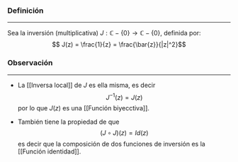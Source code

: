 ### Definición
---
Sea la inversión (multiplicativa) $J : \mathbb{C} - \{ 0 \} \to \mathbb{C} - \{ 0 \}$, definida por: $$ J(z) = \frac{1}{z} = \frac{\bar{z}}{|z|^2}$$
### Observación
---
* La [[Inversa local]] de $J$ es ella misma, es decir $$J^{-1}(z) = J(z)$$ por lo que $J(z)$ es una [[Función biyecctiva]].
  
* También tiene la propiedad de que $$(J \circ J)(z) = Id(z)$$ es decir que la composición de dos funciones de inversión es la [[Función identidad]].
